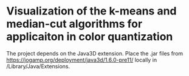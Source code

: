 # Visualization of the k-means and median-cut algorithms for applicaiton in color quantization

The project depends on the Java3D extension. Place the .jar files from https://jogamp.org/deployment/java3d/1.6.0-pre11/ locally in /Library/Java/Extensions.
